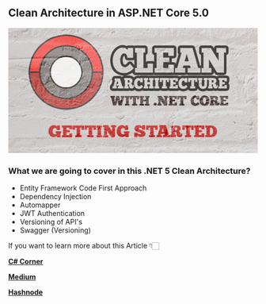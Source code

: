 
## Clean Architecture in ASP.NET Core 5.0 

![Alt Text](https://github.com/JayKrishnareddy/CleanArchitecture/blob/master/1_Tpfkss_hdHNyaaJ_3bBgWQ.png)

### What we are going to cover in this .NET 5 Clean Architecture?
- Entity Framework Code First Approach 
- Dependency Injection
- Automapper
- JWT Authentication
- Versioning of API's
- Swagger (Versioning)


If you want to learn more about this Article 👇🏻

[**C# Corner**](https://www.c-sharpcorner.com/article/clean-architecture-end-to-end-in-net-5/ "C# Corner")

[**Medium**](https://medium.com/nerd-for-tech/clean-architecture-end-to-end-in-net-5-c9eb2c39ca7b "Medium")

[**Hashnode**](https://jaykrishnareddy.hashnode.dev/clean-architecture-end-to-end-in-net-5 "Hashnode")
